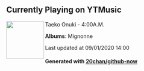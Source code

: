 ## Currently Playing on YTMusic

[<img align="left" width="100" src="https://lh3.googleusercontent.com/xMPRPN3quFhvJyfD_nZDmd510hdPnGuwLlLkiOjp3bfRjPJp2-f55PTQj1xC9ipDdougYsbn0KO7v5KiTg">](https://music.youtube.com/channel/UC0vYeUJZ4qpvtZGS8h_2WYQ)

Taeko Onuki - 4:00A.M.

**Albums**: Mignonne

Last updated at 09/01/2020 14:00

#### Generated with [20chan/github-now](https://github.com/20chan/github-now)


<!--
**20chan/20chan** is a ✨ _special_ ✨ repository because its `README.md` (this file) appears on your GitHub profile.

Here are some ideas to get you started:

- 🔭 I’m currently working on ...
- 🌱 I’m currently learning ...
- 👯 I’m looking to collaborate on ...
- 🤔 I’m looking for help with ...
- 💬 Ask me about ...
- 📫 How to reach me: ...
- 😄 Pronouns: ...
- ⚡ Fun fact: ...
-->
